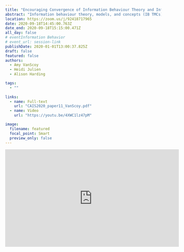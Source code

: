 ```yaml
---
title: "Encouraging Convergence of Information Behaviour Theory and Information Services Education"
abstract: "Information behaviour theory, models, and concepts (IB TMCs) are foundational for effective reference and information services (RIS) and yet they are not widely addressed in basic RIS courses. This study explores how librarianship students are being educated in IB TMCs. Course syllabi and assigned textbooks of RIS courses were analyzed for integration of IB TMCs. This analysis is followed by a survey of instructors of these courses to determine key factors in integration of IB TMCs. Preliminary results indicate that treatment of IB TMCs remain limited and suggest that IB scholars may have an impact on the integration of their work."
location: https://zoom.us/j/92418717965
date: 2020-09-18T14:45:00.763Z
date_end: 2020-09-18T15:15:00.471Z
all_day: false
# eventInformation Behavior
# event_url: session-link
publishDate: 2020-01-01T13:00:37.825Z
draft: false
featured: false
authors:
  - Amy VanScoy
  - Heidi Julien
  - Alison Harding

tags:
  - ""
  
links:
  - name: Full-text
    url: "CAIS2020_paper11_VanScoy.pdf"
  - name: Video
    url: "https://youtu.be/4XWC1lz47pM"

image:
  filename: featured
  focal_point: Smart
  preview_only: false
---
```


<iframe width="560" height="315" src="https://www.youtube.com/embed/4XWC1lz47pM" frameborder="0" allow="accelerometer; autoplay; clipboard-write; encrypted-media; gyroscope; picture-in-picture" allowfullscreen></iframe>
